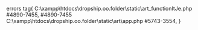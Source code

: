errors tag{
	C:\xampp\htdocs\dropship.oo.folder\static\art\_functionItJe.php
		#4890-7455, #4890-7455
	C:\xampp\htdocs\dropship.oo.folder\static\art\app.php
		#5743-3554, 
}